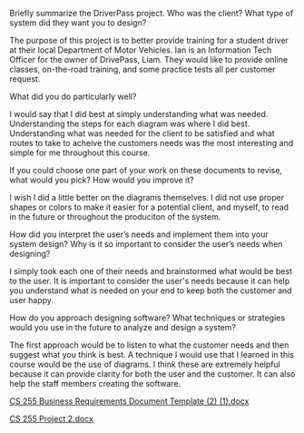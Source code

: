 Briefly summarize the DriverPass project. Who was the client? What type of system did they want you to design?

The purpose of this project is to better provide training for a student driver at their local Department of Motor Vehicles. Ian is an Information Tech Officer for the owner of DrivePass, Liam. They would like to provide online classes, on-the-road training, and some practice tests all per customer request.

What did you do particularly well?

I would say that I did best at simply understanding what was needed. Understanding the steps for each diagram was where I did best. Understanding what was needed for the client to be satisfied and what routes to take to acheive the customers needs was the most interesting and simple for me throughout this course.

If you could choose one part of your work on these documents to revise, what would you pick? How would you improve it?

I wish I did a little better on the diagrams themselves. I did not use proper shapes or colors to make it easier for a potential client, and myself, to read in the future or throughout the produciton of the system.

How did you interpret the user’s needs and implement them into your system design? Why is it so important to consider the user’s needs when designing?

I simply took each one of their needs and brainstormed what would be best to the user. It is important to consider the user's needs because it can help you understand what is needed on your end to keep both the customer and user happy.

How do you approach designing software? What techniques or strategies would you use in the future to analyze and design a system?

The first approach would be to listen to what the customer needs and then suggest what you think is best. A technique I would use that I learned in this course would be the use of diagrams. I think these are extremely helpful because it can provide clarity for both the user and the customer. It can also help the staff members creating the software. 



[CS 255 Business Requirements Document Template (2) (1).docx](https://github.com/SecallyBarbosa/System-Analysis-and-Design/files/8990371/CS.255.Business.Requirements.Document.Template.2.1.docx)



[CS 255 Project 2.docx](https://github.com/SecallyBarbosa/System-Analysis-and-Design/files/8990323/CS.255.Project.2.docx)
